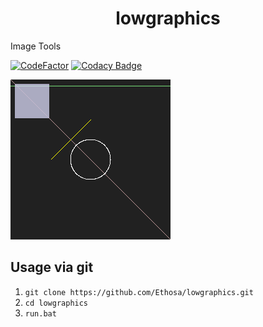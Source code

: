 <h1 align="center">lowgraphics</h1>

Image Tools

[![CodeFactor](https://www.codefactor.io/repository/github/ethosa/lowgraphics/badge)](https://www.codefactor.io/repository/github/ethosa/lowgraphics)
[![Codacy Badge](https://api.codacy.com/project/badge/Grade/9f6f42dfc57b48cd805c2f11febef8b5)](https://www.codacy.com/manual/Ethosa/lowgraphics?utm_source=github.com&amp;utm_medium=referral&amp;utm_content=Ethosa/lowgraphics&amp;utm_campaign=Badge_Grade)

![example output](https://github.com/Ethosa/lowgraphics/blob/master/file.bmp)

## Usage via git
1.   `git clone https://github.com/Ethosa/lowgraphics.git`
2.   `cd lowgraphics`
3.   `run.bat`
